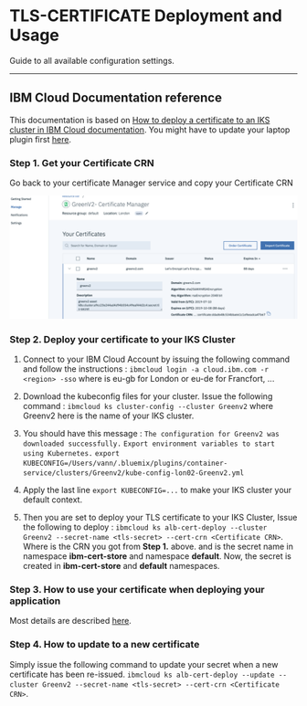 # TLS-CERTIFICATE Deployment and Usage

Guide to all available configuration settings.

---

## IBM Cloud Documentation reference
This documentation is based on [How to deploy a certificate to an IKS cluster in IBM Cloud documentation](https://cloud.ibm.com/docs/containers?topic=containers-cli-plugin-kubernetes-service-cli#cs_alb_cert_deploy).
You might have to update your laptop plugin first [here](https://cloud.ibm.com/docs/containers?topic=containers-cli-plugin-kubernetes-service-cli#cs_beta).

### Step 1. Get your Certificate CRN
Go back to your certificate Manager service and copy your Certificate CRN

![](img/TLS-deploy1.png)


### Step 2. Deploy your certificate to your IKS Cluster

1. Connect to your IBM Cloud Account by issuing the following command and follow the instructions :
`ibmcloud login -a cloud.ibm.com -r <region> -sso`
 where <region> is eu-gb for London or eu-de for Francfort, ...
2. Download the kubeconfig files for your cluster.
Issue the following command :
`ibmcloud ks cluster-config --cluster Greenv2`
where Greenv2 here is the name of your IKS cluster.
3. You should have this message :
`The configuration for Greenv2 was downloaded successfully.`
`Export environment variables to start using Kubernetes.`
`export KUBECONFIG=/Users/vann/.bluemix/plugins/container-service/clusters/Greenv2/kube-config-lon02-Greenv2.yml`

4. Apply the last line `export KUBECONFIG=...` to make your IKS cluster your default context.
5. Then you are set to deploy your TLS certificate to your IKS Cluster, Issue the following to deploy :
`ibmcloud ks alb-cert-deploy --cluster Greenv2 --secret-name <tls-secret> --cert-crn <Certificate CRN>`.
Where <Certificate CRN> is the CRN you got from **Step 1.** above.
and **<tls-secret>** is the secret name in namespace **ibm-cert-store** and namespace **default**.
Now, the **<tls-secret>** secret is created in **ibm-cert-store** and **default** namespaces.

### Step 3. How to use your certificate when deploying your application
Most details are described [here](https://cloud.ibm.com/docs/containers?topic=containers-ingress_annotation#https-auth).

### Step 4. How to update to a new certificate
Simply issue the following command to update your secret when a new certificate has been re-issued.
`ibmcloud ks alb-cert-deploy --update --cluster Greenv2 --secret-name <tls-secret> --cert-crn <Certificate CRN>`.

